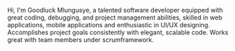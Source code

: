 Hi, I'm Goodluck Mlungusye,
a talented software developer equipped with great coding, debugging, and
project management abilities, skilled in web applications, mobile applications and enthusiastic in UI/UX designing.
Accomplishes project goals consistently with elegant, scalable code. Works great with team members under scrumframework.
